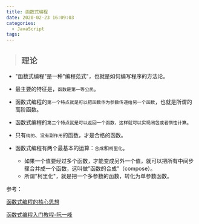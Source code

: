 ```yaml
---
title: 函数式编程
date: 2020-02-23 16:09:03
categories:
  - JavaScript
tags: 
---
```


> ## 理论

+ "函数式编程"是一种"编程范式"，也就是如何编写程序的方法论。

+ 最主要的特征是，<code>函数是第一等公民</code>。

+ 函数式编程的<code>第一个特点就是可以把函数作为参数传递给另一个函数</code>，也就是所谓的高阶函数。

+ 函数式编程的<code>第二个特点就是可以返回一个函数，这样就可以实现闭包或者惰性计算</code>。

+ 只有<code>纯的</code>、<code>没有副作用</code>的函数，才是合格的函数。

+ 函数式编程有两个最基本的运算：<code>合成</code>和<code>柯里化</code>。
    + 如果一个值要经过多个函数，才能变成另外一个值，就可以把所有中间步骤合并成一个函数，这叫做"函数的合成"（compose）。
    + 所谓"柯里化"，就是把一个多参数的函数，转化为单参数函数。




参考：

[函数式编程的核心思想](https://www.liaoxuefeng.com/article/1260118907809920)

[函数式编程入门教程-阮一峰](http://www.ruanyifeng.com/blog/2017/02/fp-tutorial.html)


